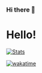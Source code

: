 ### Hi there 👋

<!--
**TacticalAxis/TacticalAxis** is a ✨ _special_ ✨ repository because its `README.md` (this file) appears on your GitHub profile.

Here are some ideas to get you started:

- 🔭 I’m currently working on ...
- 🌱 I’m currently learning ...
- 👯 I’m looking to collaborate on ...
- 🤔 I’m looking for help with ...
- 💬 Ask me about ...
- 📫 How to reach me: ...
- 😄 Pronouns: ...
- ⚡ Fun fact: ...
-->

# Hello!
[![Stats](https://github-readme-stats.vercel.app/api?username=TacticalAxis&show_icons=true&bg_color=011627&text_color=13c4fe&title_color=1c74f3&icon_color=1c74f3&hide_border=true)](https://github.com/anuraghazra/github-readme-stats)

[![wakatime](https://github-readme-stats.vercel.app/api/wakatime?username=TacticalAxis&layout=compact&show_icons=true&bg_color=011627&text_color=13c4fe&title_color=1c74f3&icon_color=1c74f3&hide_border=true)](https://wakatime.com/@TacticalAxis)
